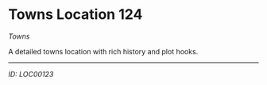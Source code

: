 # Towns Location 124

*Towns*

A detailed towns location with rich history and plot hooks.

---
*ID: LOC00123*